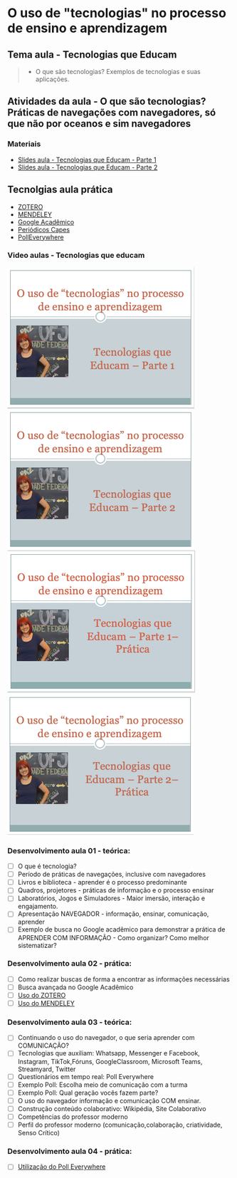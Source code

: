# O uso de "tecnologias" no processo de ensino e aprendizagem
## Tema aula - Tecnologias que Educam
 
>  * O que são tecnologias? Exemplos de tecnologias e suas aplicações.

## Atividades da aula - O que são tecnologias? Práticas de navegações com navegadores, só que não por oceanos e sim navegadores

### Materiais
- [Slides aula - Tecnologias que Educam - Parte 1](tecnologias_parte1.pdf)
- [Slides aula - Tecnologias que Educam - Parte 2](tecnologias_parte2.pdf)

## Tecnolgias aula prática
- [ZOTERO](https://www.zotero.org/download//)
- [MENDELEY](https://www.mendeley.com/?interaction_required=true) 
- [Google Acadêmico](https://scholar.google.com.br/?hl=pt)
- [Periódicos Capes](https://www-periodicos-capes-gov-br.ezl.periodicos.capes.gov.br/index.php?)
- [PollEverywhere](https://www.polleverywhere.com/)


### Video aulas  -  Tecnologias que educam
[![Aula - Tecnologias que educam - Parte 1](capa_aula04.png)](https://youtu.be/3Qyvy_SLjRA)
[![Aula - Tecnologias que educam - Parte 2](capa_aula05.png)](https://youtu.be/crfHCfZMbkE)
[![Aula - Tecnologias que educam - Prática 1](capa-aula06.png)](https://youtu.be/7IKk2vE-uuM)
[![Aula - Tecnologias que educam - Prática 2](capa_aula07.png)](https://youtu.be/chJraZ-NqlE)

### Desenvolvimento aula 01 - teórica: 

- [ ]  O que é tecnologia?
- [ ]  Período de práticas de navegações, inclusive com navegadores
- [ ]  Livros e biblioteca - aprender é o processo predominante
- [ ]  Quadros, projetores - práticas de informação e o processo ensinar
- [ ]  Laboratórios, Jogos e Simuladores - Maior imersão, interação e engajamento.
- [ ]  Apresentação NAVEGADOR - informação, ensinar, comunicação, aprender
- [ ]  Exemplo de busca no Google acadêmico para demonstrar a prática de APRENDER COM INFORMAÇÃO - Como organizar? Como melhor sistematizar?

### Desenvolvimento aula 02 - prática: 
- [ ]  Como realizar buscas de forma a encontrar as informações necessárias
- [ ]  Busca avançada no Google Acadêmico
- [ ]  [Uso do ZOTERO](https://www.zotero.org/download//)
- [ ]  [Uso do MENDELEY](https://www.mendeley.com/?interaction_required=true)

### Desenvolvimento aula 03 - teórica: 

- [ ]  Continuando o uso do navegador, o que seria aprender com COMUNICAÇÃO?
- [ ]  Tecnologias que auxiliam: Whatsapp, Messenger e Facebook, Instagram, TikTok,Fóruns, GoogleClassroom, Microsoft Teams, Streamyard, Twitter
- [ ]  Questionários em tempo real: Poll Everywhere
- [ ]  Exemplo Poll: Escolha meio de comunicação com a turma
- [ ]  Exemplo Poll: Qual geração vocês fazem parte?
- [ ]  O uso do navegador informação e comunicação COM ensinar.
- [ ]  Construção conteúdo colaborativo: Wikipédia, Site Colaborativo
- [ ]  Competências do professor moderno
- [ ]  Perfil do professor moderno (comunicação,colaboração, criatividade, Senso Crítico)

### Desenvolvimento aula 04 - prática: 
- [ ]  [Utilização do Poll Everywhere](https://www.polleverywhere.com/)
